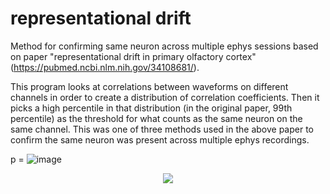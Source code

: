 # representational drift

Method for confirming same neuron across multiple ephys sessions based on paper "representational drift in primary olfactory cortex" (https://pubmed.ncbi.nlm.nih.gov/34108681/).

This program looks at correlations between waveforms on different channels in order to create a distribution of correlation coefficients. Then it picks a high percentile in that distribution (in the original paper, 99th percentile) as the threshold for what counts as the same neuron on the same channel. This was one of three methods used in the above paper to confirm the same neuron was present across multiple ephys recordings.

p = ![image](https://user-images.githubusercontent.com/92355713/142922015-c4009803-ced4-4d79-8663-2c849aa2ae1e.png)

<p align="center">
  <img src="http://some_place.com/image.png" />
</p>
